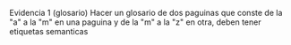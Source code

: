 Evidencia 1 (glosario) Hacer un glosario de dos paguinas que conste de la "a" a la "m" en una paguina y de la "m" a la "z" en otra, deben tener etiquetas semanticas